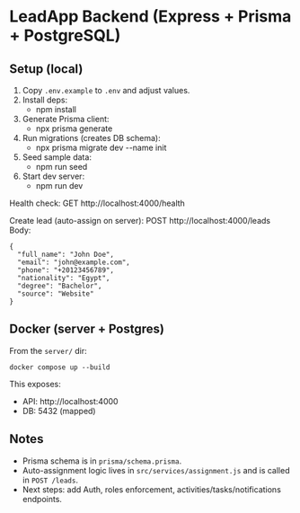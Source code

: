 # LeadApp Backend (Express + Prisma + PostgreSQL)

## Setup (local)
1. Copy `.env.example` to `.env` and adjust values.
2. Install deps:
   - npm install
3. Generate Prisma client:
   - npx prisma generate
4. Run migrations (creates DB schema):
   - npx prisma migrate dev --name init
5. Seed sample data:
   - npm run seed
6. Start dev server:
   - npm run dev

Health check: GET http://localhost:4000/health

Create lead (auto-assign on server):
POST http://localhost:4000/leads
Body:
```
{
  "full_name": "John Doe",
  "email": "john@example.com",
  "phone": "+20123456789",
  "nationality": "Egypt",
  "degree": "Bachelor",
  "source": "Website"
}
```

## Docker (server + Postgres)
From the `server/` dir:
```
docker compose up --build
```

This exposes:
- API: http://localhost:4000
- DB: 5432 (mapped)

## Notes
- Prisma schema is in `prisma/schema.prisma`.
- Auto-assignment logic lives in `src/services/assignment.js` and is called in `POST /leads`.
- Next steps: add Auth, roles enforcement, activities/tasks/notifications endpoints.
